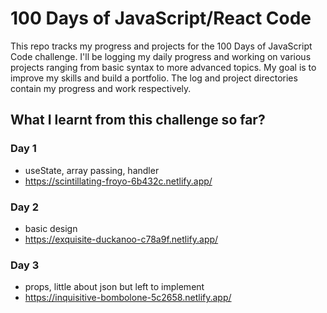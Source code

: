 # 100 Days of JavaScript/React Code
This repo tracks my progress and projects for the 100 Days of JavaScript Code challenge. I'll be logging my daily progress and working on various projects ranging from basic syntax to more advanced topics. My goal is to improve my skills and build a portfolio. The log and project directories contain my progress and work respectively.

## What I learnt from this challenge so far?
### Day 1
- useState, array passing, handler
- https://scintillating-froyo-6b432c.netlify.app/
### Day 2
- basic design
- https://exquisite-duckanoo-c78a9f.netlify.app/
### Day 3
- props, little about json but left to implement
- https://inquisitive-bombolone-5c2658.netlify.app/
